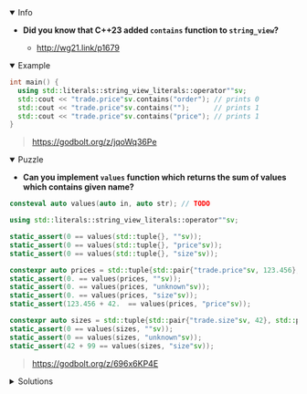 <details open><summary>Info</summary><p>

* **Did you know that C++23 added `contains` function to `string_view`?**

  * http://wg21.link/p1679

</p></details><details open><summary>Example</summary><p>

```cpp
int main() {
  using std::literals::string_view_literals::operator""sv;
  std::cout << "trade.price"sv.contains("order"); // prints 0
  std::cout << "trade.price"sv.contains("");      // prints 1
  std::cout << "trade.price"sv.contains("price"); // prints 1
}
```

> https://godbolt.org/z/jqoWq36Pe

</p></details><details open><summary>Puzzle</summary><p>

* **Can you implement `values` function which returns the sum of values which contains given name?**

```cpp
consteval auto values(auto in, auto str); // TODO

using std::literals::string_view_literals::operator""sv;

static_assert(0 == values(std::tuple{}, ""sv));
static_assert(0 == values(std::tuple{}, "price"sv));
static_assert(0 == values(std::tuple{}, "size"sv));

constexpr auto prices = std::tuple{std::pair{"trade.price"sv, 123.456}, std::pair{"order.price"sv, 42.}};
static_assert(0. == values(prices, ""sv));
static_assert(0. == values(prices, "unknown"sv));
static_assert(0. == values(prices, "size"sv));
static_assert(123.456 + 42.  == values(prices, "price"sv));

constexpr auto sizes = std::tuple{std::pair{"trade.size"sv, 42}, std::pair{"trade.id"sv, 100}, std::pair{"order.size"sv, 99}};
static_assert(0 == values(sizes, ""sv));
static_assert(0 == values(sizes, "unknown"sv));
static_assert(42 + 99 == values(sizes, "size"sv));
```

> https://godbolt.org/z/696x6KP4E

</p></details><details><summary>Solutions</summary><p>

